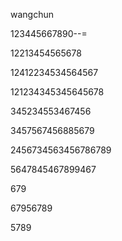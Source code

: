 wangchun

123445667890--=

12213454565678



12412234534564567

121234345345645678

345234553467456

3457567456885679

2456734563456786789



5647845467899467

679

67956789

5789
